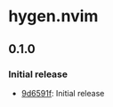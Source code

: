 # hygen.nvim

## 0.1.0

### Initial release

- [9d6591f](https://github.com/Hdoc1509/hygen.nvim/commit/9d6591f4f7955e28d10a64c8fd2f78294d267585): Initial release
